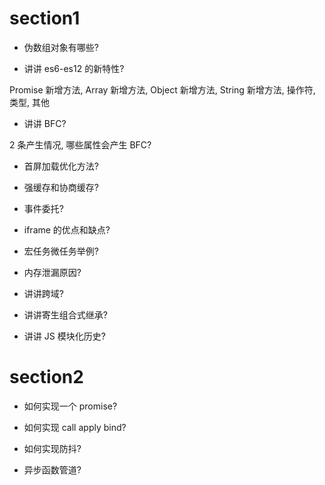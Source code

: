 # section1

- 伪数组对象有哪些?

- 讲讲 es6-es12 的新特性?

Promise 新增方法, Array 新增方法, Object 新增方法, String 新增方法, 操作符, 类型, 其他

- 讲讲 BFC?

2 条产生情况, 哪些属性会产生 BFC?

- 首屏加载优化方法?

- 强缓存和协商缓存?

- 事件委托?

- iframe 的优点和缺点?

- 宏任务微任务举例?

- 内存泄漏原因?

- 讲讲跨域?

- 讲讲寄生组合式继承?

- 讲讲 JS 模块化历史?

# section2

- 如何实现一个 promise?

- 如何实现 call apply bind?

- 如何实现防抖?

- 异步函数管道?
